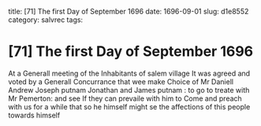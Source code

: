 title: [71] The first Day of September 1696
date: 1696-09-01
slug: d1e8552
category: salvrec
tags: 


<div markdown class="doc" id="d1e8552">


# [71] The first Day of September 1696

At a Generall meeting of the Inhabitants of salem village It was agreed and voted by a Generall Concurrance that wee make Choice of Mr Daniell Andrew Joseph putnam Jonathan and James putnam : to go to treate with Mr Pemerton: and see If they can prevaile with him to Come and preach with us for a while that so he himself might se the affections of this people towards himself
</div>